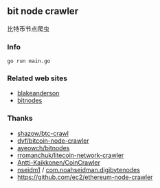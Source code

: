 ## bit node crawler

比特币节点爬虫

### Info

```
go run main.go
```

### Related web sites

+ [blakeanderson](http://nodes.blakeanderson.ca/networks/bitcoin)
+ [bitnodes](https://bitnodes.earn.com/)

### Thanks

+ [shazow/btc-crawl](https://github.com/shazow/btc-crawl)
+ [dvf/bitcoin-node-crawler](https://github.com/dvf/bitcoin-node-crawler)
+ [ayeowch/bitnodes](https://github.com/ayeowch/bitnodes)
+ [rromanchuk/litecoin-network-crawler](https://github.com/rromanchuk/litecoin-network-crawler)
+ [Antti-Kaikkonen/CoinCrawler](https://github.com/Antti-Kaikkonen/CoinCrawler)
+ [nseidm1](https://github.com/nseidm1) / [com.noahseidman.digibytenodes](https://play.google.com/store/apps/details?id=com.noahseidman.digibytenodes&hl=en)
+ https://github.com/ec2/ethereum-node-crawler
